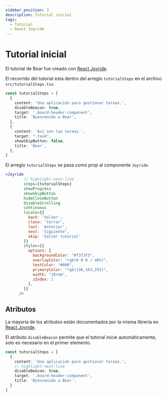```yaml
---
sidebar_position: 3
description: Tutorial inicial.
tags:
  - Tutorial
  - React Joyride
---
```


# Tutorial inicial

El tutorial de Boar fue creado con [React Joyride](https://docs.react-joyride.com/).

El recorrido del tutorial esta dentro del arreglo `tutorialSteps` en el archivo `src/tutorialSteps.tsx`.

```typescript title="/src/tutorialSteps.tsx"
const tutorialSteps = [
  {
    content: 'Una aplicación para gestionar tareas.',
    disableBeacon: true,
    target: '.board-header-component',
    title: 'Bienvenido a Boar',
  },
  {
    content: 'Así son las tareas.',
    target: ".task",
    showSkipButton: false,
    title: 'Boar',
  },
]
```

El arreglo `tutorialSteps` se pasa como prop al componente `Joyride`.

```jsx title="/src/App.tsx"
<Joyride 
        // highlight-next-line
        steps={tutorialSteps} 
        showProgress 
        showSkipButton 
        hideCloseButton
        disableScrolling
        continuous
        locale={{
          back: 'Volver', 
          close: 'Cerrar', 
          last: 'Anterior', 
          next: 'Siguiente', 
          skip: 'Saltar tutorial'
        }}
        styles={{
          options: {
            backgroundColor: "#f3f3f3",
            overlayColor: "rgb(0 0 0 / 46%)",
            textColor: "#000",
            primaryColor: "rgb(136,163,253)",
            width: "18rem",
            zIndex: 1
          },
        }}
      />
```

## Atributos

La mayoría de los atributos están documentados por la misma librería en [React Joyride](https://docs.react-joyride.com/).

El atributo `disableBeacon` permite que el tutorial inicie automáticamente, solo es necesario en el primer elemento.

```typescript title="/src/App.tsx"
const tutorialSteps = [
  {
    content: 'Una aplicación para gestionar tareas.',
    // highlight-next-line
    disableBeacon: true,
    target: '.board-header-component',
    title: 'Bienvenido a Boar',
  }
]
```
